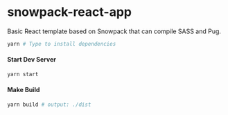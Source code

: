 # snowpack-react-app
Basic React template based on Snowpack that can compile SASS and Pug.

```bash
yarn # Type to install dependencies
```
#### Start Dev Server

```bash
yarn start
```

#### Make Build

```bash
yarn build # output: ./dist
```
